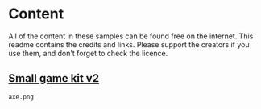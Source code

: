 ﻿# Content

All of the content in these samples can be found free on the internet. This readme contains
the credits and links. Please support the creators if you use them, and don't forget to check 
the licence.

## [Small game kit v2](https://www.gamedevmarket.net/asset/small-game-kit-1885/?ally=yJRl98tX)

	axe.png

